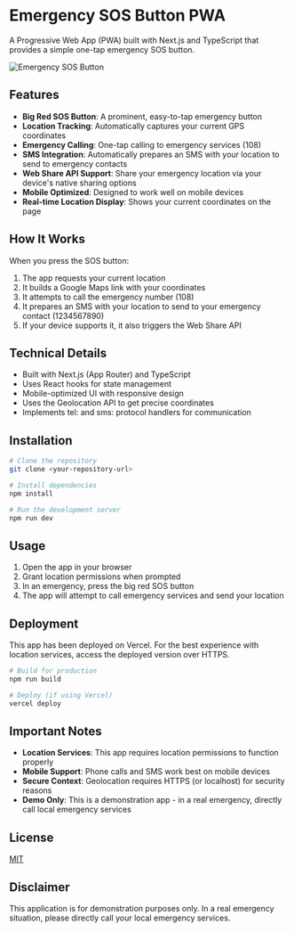 # Emergency SOS Button PWA

A Progressive Web App (PWA) built with Next.js and TypeScript that provides a simple one-tap emergency SOS button.

![Emergency SOS Button](https://img.shields.io/badge/Emergency-SOS-red)

## Features

- **Big Red SOS Button**: A prominent, easy-to-tap emergency button
- **Location Tracking**: Automatically captures your current GPS coordinates
- **Emergency Calling**: One-tap calling to emergency services (108)
- **SMS Integration**: Automatically prepares an SMS with your location to send to emergency contacts
- **Web Share API Support**: Share your emergency location via your device's native sharing options
- **Mobile Optimized**: Designed to work well on mobile devices
- **Real-time Location Display**: Shows your current coordinates on the page

## How It Works

When you press the SOS button:

1. The app requests your current location
2. It builds a Google Maps link with your coordinates
3. It attempts to call the emergency number (108)
4. It prepares an SMS with your location to send to your emergency contact (1234567890)
5. If your device supports it, it also triggers the Web Share API

## Technical Details

- Built with Next.js (App Router) and TypeScript
- Uses React hooks for state management
- Mobile-optimized UI with responsive design
- Uses the Geolocation API to get precise coordinates
- Implements tel: and sms: protocol handlers for communication

## Installation

```bash
# Clone the repository
git clone <your-repository-url>

# Install dependencies
npm install

# Run the development server
npm run dev
```

## Usage

1. Open the app in your browser
2. Grant location permissions when prompted
3. In an emergency, press the big red SOS button
4. The app will attempt to call emergency services and send your location

## Deployment

This app has been deployed on Vercel. For the best experience with location services, access the deployed version over HTTPS.

```bash
# Build for production
npm run build

# Deploy (if using Vercel)
vercel deploy
```

## Important Notes

- **Location Services**: This app requires location permissions to function properly
- **Mobile Support**: Phone calls and SMS work best on mobile devices
- **Secure Context**: Geolocation requires HTTPS (or localhost) for security reasons
- **Demo Only**: This is a demonstration app - in a real emergency, directly call local emergency services

## License

[MIT](LICENSE)

## Disclaimer

This application is for demonstration purposes only. In a real emergency situation, please directly call your local emergency services.
